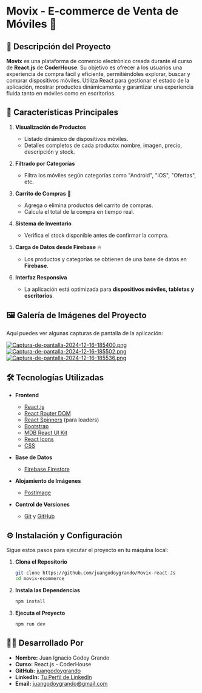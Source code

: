 # **Movix - E-commerce de Venta de Móviles** 📱

## 🚀 **Descripción del Proyecto**

**Movix** es una plataforma de comercio electrónico creada durante el curso de **React.js** de **CoderHouse**. Su objetivo es ofrecer a los usuarios una experiencia de compra fácil y eficiente, permitiéndoles explorar, buscar y comprar dispositivos móviles. Utiliza React para gestionar el estado de la aplicación, mostrar productos dinámicamente y garantizar una experiencia fluida tanto en móviles como en escritorios.


## 🎯 **Características Principales**

1. **Visualización de Productos**  
   - Listado dinámico de dispositivos móviles.  
   - Detalles completos de cada producto: nombre, imagen, precio, descripción y stock.

2. **Filtrado por Categorías**  
   - Filtra los móviles según categorías como "Android", "iOS", "Ofertas", etc.

3. **Carrito de Compras** 🛒  
   - Agrega o elimina productos del carrito de compras.  
   - Calcula el total de la compra en tiempo real.  

4. **Sistema de Inventario**  
   - Verifica el stock disponible antes de confirmar la compra.

5. **Carga de Datos desde Firebase** 🔥  
   - Los productos y categorías se obtienen de una base de datos en **Firebase**.

6. **Interfaz Responsiva**  
   - La aplicación está optimizada para **dispositivos móviles, tabletas y escritorios**.


## 🖼️ **Galería de Imágenes del Proyecto**

Aquí puedes ver algunas capturas de pantalla de la aplicación:

[![Captura-de-pantalla-2024-12-16-185400.png](https://i.postimg.cc/132fmMyN/Captura-de-pantalla-2024-12-16-185400.png)](https://postimg.cc/qNckQshk)
[![Captura-de-pantalla-2024-12-16-185502.png](https://i.postimg.cc/c4Dvj0jh/Captura-de-pantalla-2024-12-16-185502.png)](https://postimg.cc/56C9QdfQ)
[![Captura-de-pantalla-2024-12-16-185536.png](https://i.postimg.cc/4xmYRjRg/Captura-de-pantalla-2024-12-16-185536.png)](https://postimg.cc/QFZ8p4M4)

## 🛠️ **Tecnologías Utilizadas**

- **Frontend**  
  - [React.js](https://react.dev/)  
  - [React Router DOM](https://reactrouter.com/en/main)  
  - [React Spinners](https://www.npmjs.com/package/react-spinners) (para loaders)  
  - [Bootstrap](https://getbootstrap.com/)  
  - [MDB React UI Kit](https://mdbootstrap.com/docs/b5/react/)  
  - [React Icons](https://react-icons.github.io/react-icons/)  
  - [CSS](https://developer.mozilla.org/es/docs/Web/CSS)  

- **Base de Datos**  
  - [Firebase Firestore](https://firebase.google.com/docs/firestore)  

- **Alojamiento de Imágenes**  
  - [PostImage](https://postimages.org/)  

- **Control de Versiones**  
  - [Git](https://git-scm.com/) y [GitHub](https://github.com/)



## ⚙️ Instalación y Configuración

Sigue estos pasos para ejecutar el proyecto en tu máquina local:

1. **Clona el Repositorio**
   ```bash
   git clone https://github.com/juangodoygrando/Movix-react-Js
   cd movix-ecommerce
   ```

2. **Instala las Dependencias**
   ```bash
   npm install
   ```

3. **Ejecuta el Proyecto**
   ```bash
   npm run dev
   ```


## 👨‍💻 **Desarrollado Por**

- **Nombre:** Juan Ignacio Godoy Grando  
- **Curso:** React.js - CoderHouse  
- **GitHub:** [juangodoygrando](https://github.com/juangodoygrando)  
- **LinkedIn:** [Tu Perfil de LinkedIn](www.linkedin.com/in/juanignacio-godoygrando)  
- **Email:** [juangodoygrando@gmail.com](mailto:juangodoygrando@gmail.com)
